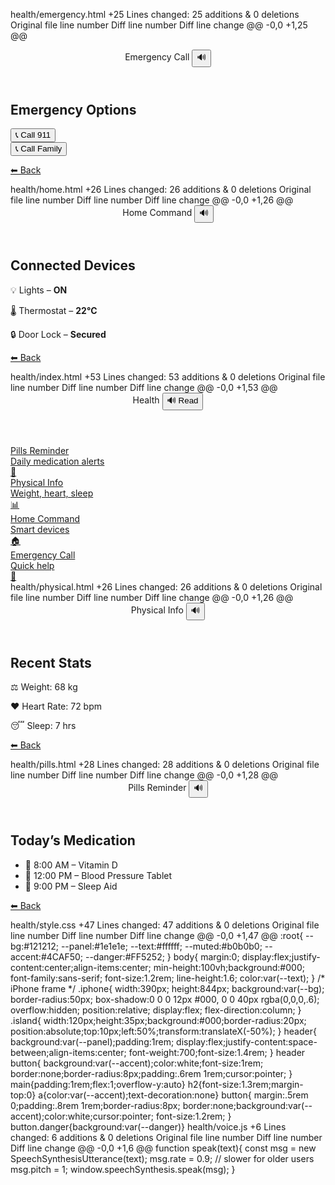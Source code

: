 ‎health/emergency.html
+25
Lines changed: 25 additions & 0 deletions
Original file line number	Diff line number	Diff line change
@@ -0,0 +1,25 @@
<!doctype html>
<html lang="en">
<head>
  <meta charset="utf-8">
  <meta name="viewport" content="width=device-width,initial-scale=1">
  <title>Emergency Call</title>
  <link rel="stylesheet" href="style.css">
</head>
<body>
  <div class="iphone">
    <div class="island"></div>
    <header>
      Emergency Call
      <button onclick="speak('This is the emergency call page')">🔊</button>
    </header>
    <main>
      <h2>Emergency Options</h2>
      <button class="danger" onclick="speak('Calling 911 now')">📞 Call 911</button><br>
      <button onclick="speak('Calling emergency contact')">📞 Call Family</button>
      <p><a href="index.html">⬅ Back</a></p>
    </main>
  </div>
  <script src="voice.js"></script>
</body>
</html>
‎health/home.html
+26
Lines changed: 26 additions & 0 deletions
Original file line number	Diff line number	Diff line change
@@ -0,0 +1,26 @@
<!doctype html>
<html lang="en">
<head>
  <meta charset="utf-8">
  <meta name="viewport" content="width=device-width,initial-scale=1">
  <title>Home Command</title>
  <link rel="stylesheet" href="style.css">
</head>
<body>
  <div class="iphone">
    <div class="island"></div>
    <header>
      Home Command
      <button onclick="speak('This is your home command control')">🔊</button>
    </header>
    <main>
      <h2>Connected Devices</h2>
      <p>💡 Lights – <strong>ON</strong></p>
      <p>🌡 Thermostat – <strong>22°C</strong></p>
      <p>🔒 Door Lock – <strong>Secured</strong></p>
      <p><a href="index.html">⬅ Back</a></p>
    </main>
  </div>
  <script src="voice.js"></script>
</body>
</html>
‎health/index.html
+53
Lines changed: 53 additions & 0 deletions
Original file line number	Diff line number	Diff line change
@@ -0,0 +1,53 @@
<!doctype html>
<html lang="en">
<head>
  <meta charset="utf-8" />
  <meta name="viewport" content="width=device-width,initial-scale=1" />
  <title>Health – Accessible Prototype</title>
  <link rel="stylesheet" href="style.css" />
</head>
<body>
  <div class="iphone">
    <div class="island"></div>
    <header>
      Health
      <button onclick="speak('Welcome to Health dashboard')">🔊 Read</button>
    </header>
    <main>
      <a class="card" href="pills.html">
        <div>
          <div class="label">Pills Reminder</div>
          <div class="muted">Daily medication alerts</div>
        </div>
        <div class="icon">💊</div>
      </a>
      <a class="card" href="physical.html">
        <div>
          <div class="label">Physical Info</div>
          <div class="muted">Weight, heart, sleep</div>
        </div>
        <div class="icon">📊</div>
      </a>
      <a class="card" href="home.html">
        <div>
          <div class="label">Home Command</div>
          <div class="muted">Smart devices</div>
        </div>
        <div class="icon">🏠</div>
      </a>
      <a class="card danger" href="emergency.html">
        <div>
          <div class="label">Emergency Call</div>
          <div class="muted">Quick help</div>
        </div>
        <div class="icon">🚨</div>
      </a>
    </main>
  </div>
  <script src="voice.js"></script>
</body>
</html>
‎health/physical.html
+26
Lines changed: 26 additions & 0 deletions
Original file line number	Diff line number	Diff line change
@@ -0,0 +1,26 @@
<!doctype html>
<html lang="en">
<head>
  <meta charset="utf-8">
  <meta name="viewport" content="width=device-width,initial-scale=1">
  <title>Physical Info</title>
  <link rel="stylesheet" href="style.css">
</head>
<body>
  <div class="iphone">
    <div class="island"></div>
    <header>
      Physical Info
      <button onclick="speak('This is your physical information dashboard')">🔊</button>
    </header>
    <main>
      <h2>Recent Stats</h2>
      <p>⚖ Weight: 68 kg</p>
      <p>❤️ Heart Rate: 72 bpm</p>
      <p>😴 Sleep: 7 hrs</p>
      <p><a href="index.html">⬅ Back</a></p>
    </main>
  </div>
  <script src="voice.js"></script>
</body>
</html>
‎health/pills.html
+28
Lines changed: 28 additions & 0 deletions
Original file line number	Diff line number	Diff line change
@@ -0,0 +1,28 @@
<!doctype html>
<html lang="en">
<head>
  <meta charset="utf-8">
  <meta name="viewport" content="width=device-width,initial-scale=1">
  <title>Pills Reminder</title>
  <link rel="stylesheet" href="style.css">
</head>
<body>
  <div class="iphone">
    <div class="island"></div>
    <header>
      Pills Reminder
      <button onclick="speak('This is your pills reminder screen')">🔊</button>
    </header>
    <main>
      <h2>Today’s Medication</h2>
      <ul>
        <li>💊 8:00 AM – Vitamin D</li>
        <li>💊 12:00 PM – Blood Pressure Tablet</li>
        <li>💊 9:00 PM – Sleep Aid</li>
      </ul>
      <p><a href="index.html">⬅ Back</a></p>
    </main>
  </div>
  <script src="voice.js"></script>
</body>
</html>
‎health/style.css
+47
Lines changed: 47 additions & 0 deletions
Original file line number	Diff line number	Diff line change
@@ -0,0 +1,47 @@
:root{
  --bg:#121212;
  --panel:#1e1e1e;
  --text:#ffffff;
  --muted:#b0b0b0;
  --accent:#4CAF50;
  --danger:#FF5252;
}
body{
  margin:0;
  display:flex;justify-content:center;align-items:center;
  min-height:100vh;background:#000;
  font-family:sans-serif;
  font-size:1.2rem; line-height:1.6;
  color:var(--text);
}
/* iPhone frame */
.iphone{
  width:390px; height:844px;
  background:var(--bg); border-radius:50px;
  box-shadow:0 0 0 12px #000, 0 0 40px rgba(0,0,0,.6);
  overflow:hidden; position:relative; display:flex; flex-direction:column;
}
.island{
  width:120px;height:35px;background:#000;border-radius:20px;
  position:absolute;top:10px;left:50%;transform:translateX(-50%);
}
header{
  background:var(--panel);padding:1rem;
  display:flex;justify-content:space-between;align-items:center;
  font-weight:700;font-size:1.4rem;
}
header button{
  background:var(--accent);color:white;font-size:1rem;
  border:none;border-radius:8px;padding:.6rem 1rem;cursor:pointer;
}
main{padding:1rem;flex:1;overflow-y:auto}
h2{font-size:1.3rem;margin-top:0}
a{color:var(--accent);text-decoration:none}
button{
  margin:.5rem 0;padding:.8rem 1rem;border-radius:8px;
  border:none;background:var(--accent);color:white;cursor:pointer;
  font-size:1.2rem;
}
button.danger{background:var(--danger)}
‎health/voice.js
+6
Lines changed: 6 additions & 0 deletions
Original file line number	Diff line number	Diff line change
@@ -0,0 +1,6 @@
function speak(text){
  const msg = new SpeechSynthesisUtterance(text);
  msg.rate = 0.9; // slower for older users
  msg.pitch = 1;
  window.speechSynthesis.speak(msg);
}
